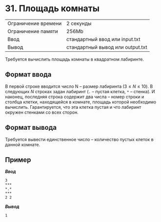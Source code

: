 # 31. Площадь комнаты

|                   |                                |
|-------------------|--------------------------------|
|Ограничение времени|2 секунды                       |
|Ограничение памяти |256Mb                           |
|Ввод               |стандартный ввод или input.txt  |
|Вывод              |стандартный вывод или output.txt|

Требуется вычислить площадь комнаты в квадратном лабиринте.

## Формат ввода

В первой строке вводится число N – размер лабиринта ($3 ≤ N ≤ 10$). В следующих $N$ строках задан лабиринт (`.` – пустая клетка, `*` – стенка). И наконец, последняя строка содержит два числа – номер строки и столбца клетки, находящейся в комнате, площадь которой необходимо вычислить. Гарантируется, что эта клетка пустая и что лабиринт окружен стенками со всех сторон.

## Формат вывода

Требуется вывести единственное число – количество пустых клеток в данной комнате.

## Пример

***Ввод***

```text
3
***
*.*
***
2 2
```

***Вывод***

```text
1
```
